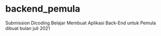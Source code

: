 # backend_pemula
Submission Dicoding Belajar Membuat Aplikasi Back-End untuk Pemula dibuat bulan juli 2021
